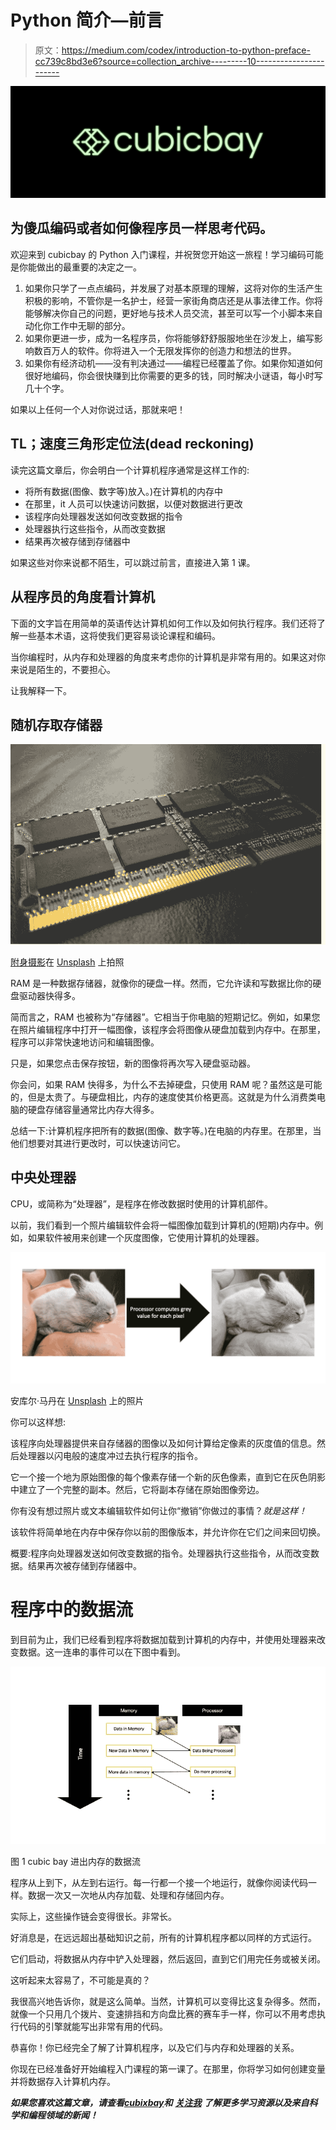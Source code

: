 # Python 简介—前言

> 原文：<https://medium.com/codex/introduction-to-python-preface-cc739c8bd3e6?source=collection_archive---------10----------------------->

![](img/f2dbf188cfcd297475ef5cac6c853a3c.png)

## 为傻瓜编码或者如何像程序员一样思考代码。

欢迎来到 cubicbay 的 Python 入门课程，并祝贺您开始这一旅程！学习编码可能是你能做出的最重要的决定之一。

1.  如果你只学了一点点编码，并发展了对基本原理的理解，这将对你的生活产生积极的影响，不管你是一名护士，经营一家街角商店还是从事法律工作。你将能够解决你自己的问题，更好地与技术人员交流，甚至可以写一个小脚本来自动化你工作中无聊的部分。
2.  如果你更进一步，成为一名程序员，你将能够舒舒服服地坐在沙发上，编写影响数百万人的软件。你将进入一个无限发挥你的创造力和想法的世界。
3.  如果你有经济动机——没有判决通过——编程已经覆盖了你。如果你知道如何很好地编码，你会很快赚到比你需要的更多的钱，同时解决小谜语，每小时写几十个字。

如果以上任何一个人对你说过话，那就来吧！

## TL；速度三角形定位法(dead reckoning)

读完这篇文章后，你会明白一个计算机程序通常是这样工作的:

*   将所有数据(图像、数字等)放入。)在计算机的内存中
*   在那里，it 人员可以快速访问数据，以便对数据进行更改
*   该程序向处理器发送如何改变数据的指令
*   处理器执行这些指令，从而改变数据
*   结果再次被存储到存储器中

如果这些对你来说都不陌生，可以跳过前言，直接进入第 1 课。

## 从程序员的角度看计算机

下面的文字旨在用简单的英语传达计算机如何工作以及如何执行程序。我们还将了解一些基本术语，这将使我们更容易谈论课程和编码。

当你编程时，从内存和处理器的角度来考虑你的计算机是非常有用的。如果这对你来说是陌生的，不要担心。

让我解释一下。

## 随机存取存储器

![](img/698195cc0893165edcf1c397ba77fb7f.png)

[附身摄影](https://unsplash.com/@possessedphotography?utm_source=unsplash&utm_medium=referral&utm_content=creditCopyText)在 [Unsplash](https://unsplash.com/s/photos/random-access-memory?utm_source=unsplash&utm_medium=referral&utm_content=creditCopyText) 上拍照

RAM 是一种数据存储器，就像你的硬盘一样。然而，它允许读和写数据比你的硬盘驱动器快得多。

简而言之，RAM 也被称为“存储器”。它相当于你电脑的短期记忆。例如，如果您在照片编辑程序中打开一幅图像，该程序会将图像从硬盘加载到内存中。在那里，程序可以非常快速地访问和编辑图像。

只是，如果您点击保存按钮，新的图像将再次写入硬盘驱动器。

你会问，如果 RAM 快得多，为什么不去掉硬盘，只使用 RAM 呢？虽然这是可能的，但是太贵了。与硬盘相比，内存的速度使其价格更高。这就是为什么消费类电脑的硬盘存储容量通常比内存大得多。

总结一下:计算机程序把所有的数据(图像、数字等。)在电脑的内存里。在那里，当他们想要对其进行更改时，可以快速访问它。

## 中央处理器

CPU，或简称为“处理器”，是程序在修改数据时使用的计算机部件。

以前，我们看到一个照片编辑软件会将一幅图像加载到计算机的(短期)内存中。例如，如果软件被用来创建一个灰度图像，它使用计算机的处理器。

![](img/64843c52dbb4f60381b2de4d6440fb26.png)

安库尔·马丹在 [Unsplash](https://unsplash.com/s/photos/pixels?utm_source=unsplash&utm_medium=referral&utm_content=creditCopyText) 上的照片

你可以这样想:

该程序向处理器提供来自存储器的图像以及如何计算给定像素的灰度值的信息。然后处理器以闪电般的速度冲过去执行程序的指令。

它一个接一个地为原始图像的每个像素存储一个新的灰色像素，直到它在灰色阴影中建立了一个完整的副本。然后，它将副本存储在原始图像旁边。

你有没有想过照片或文本编辑软件如何让你“撤销”你做过的事情？*就是这样！*

该软件将简单地在内存中保存你以前的图像版本，并允许你在它们之间来回切换。

概要:程序向处理器发送如何改变数据的指令。处理器执行这些指令，从而改变数据。结果再次被存储到存储器中。

# 程序中的数据流

到目前为止，我们已经看到程序将数据加载到计算机的内存中，并使用处理器来改变数据。这一连串的事件可以在下图中看到。

![](img/a671a225263a6ed911a91fc76739ff6e.png)

图 1 cubic bay 进出内存的数据流

程序从上到下，从左到右运行。每一行都一个接一个地运行，就像你阅读代码一样。数据一次又一次地从内存加载、处理和存储回内存。

实际上，这些操作链会变得很长。非常长。

好消息是，在远远超出基础知识之前，所有的计算机程序都以同样的方式运行。

它们启动，将数据从内存中铲入处理器，然后返回，直到它们用完任务或被关闭。

这听起来太容易了，不可能是真的？

我很高兴地告诉你，就是这么简单。当然，计算机可以变得比这复杂得多。然而，就像一个只用几个拨片、变速排挡和方向盘比赛的赛车手一样，你可以不用考虑执行代码的引擎就能写出非常有用的代码。

恭喜你！你已经完全了解了计算机程序，以及它们与内存和处理器的关系。

你现在已经准备好开始编程入门课程的第一课了。在那里，你将学习如何创建变量并将数据存入计算机内存。

***如果您喜欢这篇文章，请查看***[***cubixbay***](https://cubicbay.org/)***和*** [***关注我***](/@gregor.v.dulong) ***了解更多学习资源以及来自科学和编程领域的新闻！***